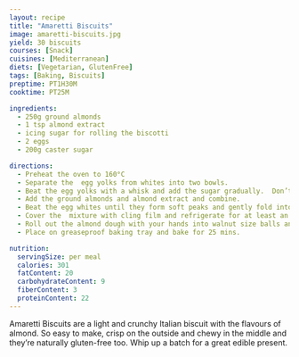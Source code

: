 ```yaml
---
layout: recipe
title: "Amaretti Biscuits"
image: amaretti-biscuits.jpg
yield: 30 biscuits
courses: [Snack]
cuisines: [Mediterranean]
diets: [Vegetarian, GlutenFree]
tags: [Baking, Biscuits]
preptime: PT1H30M
cooktime: PT25M

ingredients:
  - 250g ground almonds
  - 1 tsp almond extract
  - icing sugar for rolling the biscotti
  - 2 eggs
  - 200g caster sugar

directions:
  - Preheat the oven to 160°C
  - Separate the  egg yolks from whites into two bowls.
  - Beat the egg yolks with a whisk and add the sugar gradually.  Don’t over beat the egg yolks, just enough so that sugar is combined with yolk and mixed well.
  - Add the ground almonds and almond extract and combine.
  - Beat the egg whites until they form soft peaks and gently fold into almond mixture.
  - Cover the  mixture with cling film and refrigerate for at least an hour.
  - Roll out the almond dough with your hands into walnut size balls and then roll in icing sugar to coat.
  - Place on greaseproof baking tray and bake for 25 mins.

nutrition:
  servingSize: per meal
  calories: 301
  fatContent: 20
  carbohydrateContent: 9
  fiberContent: 3
  proteinContent: 22
---
```


Amaretti Biscuits are a light and crunchy Italian biscuit with the flavours of almond. So easy to make, crisp on the outside and chewy in the middle and they’re naturally gluten-free too. Whip up a batch for a great edible present.

